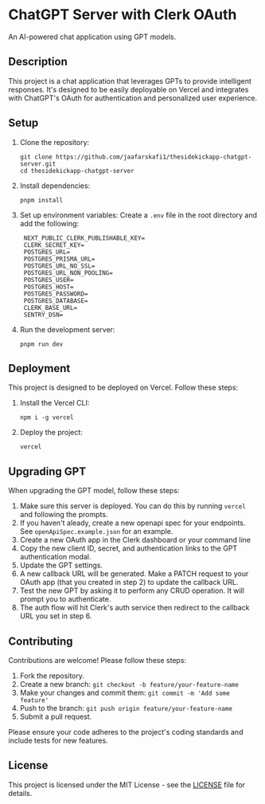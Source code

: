 # ChatGPT Server with Clerk OAuth

An AI-powered chat application using GPT models.

## Description

This project is a chat application that leverages GPTs to provide intelligent responses. It's designed to be easily deployable on Vercel and integrates with ChatGPT's OAuth for authentication and personalized user experience.

## Setup

1. Clone the repository:
   ```
   git clone https://github.com/jaafarskafi1/thesidekickapp-chatgpt-server.git
   cd thesidekickapp-chatgpt-server
   ```

2. Install dependencies:
   ```
   pnpm install
   ```

3. Set up environment variables:
   Create a `.env` file in the root directory and add the following:
   ```
    NEXT_PUBLIC_CLERK_PUBLISHABLE_KEY=
    CLERK_SECRET_KEY=
    POSTGRES_URL=
    POSTGRES_PRISMA_URL=
    POSTGRES_URL_NO_SSL=
    POSTGRES_URL_NON_POOLING=
    POSTGRES_USER=
    POSTGRES_HOST=
    POSTGRES_PASSWORD=
    POSTGRES_DATABASE=
    CLERK_BASE_URL=
    SENTRY_DSN=
   ```

4. Run the development server:
   ```
   pnpm run dev
   ```

## Deployment

This project is designed to be deployed on Vercel. Follow these steps:

1. Install the Vercel CLI:
   ```
   npm i -g vercel
   ```

2. Deploy the project:
   ```
   vercel
   ```

## Upgrading GPT

When upgrading the GPT model, follow these steps:

1. Make sure this server is deployed. You can do this by running `vercel` and following the prompts.
2. If you haven't aleady, create a new openapi spec for your endpoints. See `openApiSpec.example.json` for an example.
3. Create a new OAuth app in the Clerk dashboard or your command line
4. Copy the new client ID, secret, and authentication links to the GPT authentication modal.
5. Update the GPT settings.
6. A new callback URL will be generated. Make a PATCH request to your OAuth app (that you created in step 2) to update the callback URL.
7. Test the new GPT by asking it to perform any CRUD operation. It will prompt you to authenticate.
8. The auth flow will hit Clerk's auth service then redirect to the callback URL you set in step 6.

## Contributing

Contributions are welcome! Please follow these steps:

1. Fork the repository.
2. Create a new branch: `git checkout -b feature/your-feature-name`
3. Make your changes and commit them: `git commit -m 'Add some feature'`
4. Push to the branch: `git push origin feature/your-feature-name`
5. Submit a pull request.

Please ensure your code adheres to the project's coding standards and include tests for new features.

## License

This project is licensed under the MIT License - see the [LICENSE](LICENSE) file for details.
